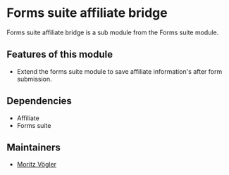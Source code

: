 Forms suite affiliate bridge
=========

Forms suite affiliate bridge is a sub module from the Forms suite module.

Features of this module
-----------

* Extend the forms suite module to save affiliate information's after form submission.

Dependencies
------------

* Affiliate
* Forms suite

Maintainers
-----------

* [Moritz Vögler](mailto:mvoegler@artus.com)
